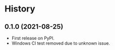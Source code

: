 # History

## 0.1.0 (2021-08-25)

* First release on PyPI.
* Windows CI test removed due to unknown issue.
